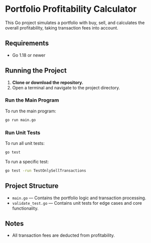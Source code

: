 # Portfolio Profitability Calculator

This Go project simulates a portfolio with buy, sell, and calculates the overall profitability, taking transaction fees into account.

## Requirements

- Go 1.18 or newer

## Running the Project

1. **Clone or download the repository.**
2. Open a terminal and navigate to the project directory.

### Run the Main Program

To run the main program:

```sh
go run main.go
```

### Run Unit Tests

To run all unit tests:

```sh
go test
```

To run a specific test:

```sh
go test -run TestOnlySellTransactions
```

## Project Structure

- `main.go` — Contains the portfolio logic and transaction processing.
- `validate_test.go` — Contains unit tests for edge cases and core functionality.

## Notes

- All transaction fees are deducted from profitability.
